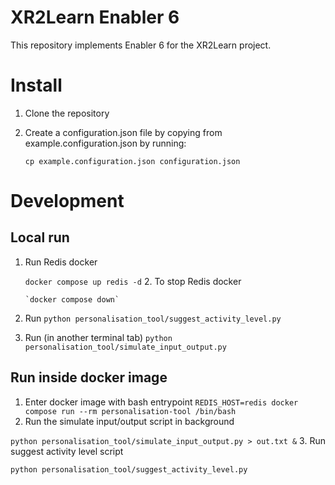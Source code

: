 # XR2Learn Enabler 6
This repository implements Enabler 6 for the XR2Learn project.


# Install 
1. Clone the repository

2. Create a configuration.json file by copying from example.configuration.json by running:
  
   `cp example.configuration.json configuration.json`

# Development
## Local run

1. Run Redis docker 

   `docker compose up redis -d`
   2. To stop Redis docker 

       `docker compose down`
   
2. Run `python personalisation_tool/suggest_activity_level.py`

3. Run (in another terminal tab) `python personalisation_tool/simulate_input_output.py`


## Run inside docker image

1. Enter docker image with bash entrypoint
    `REDIS_HOST=redis docker compose run --rm personalisation-tool /bin/bash`
2. Run the simulate input/output script in background

`python personalisation_tool/simulate_input_output.py > out.txt &`
3. Run suggest activity level script

`python personalisation_tool/suggest_activity_level.py`
